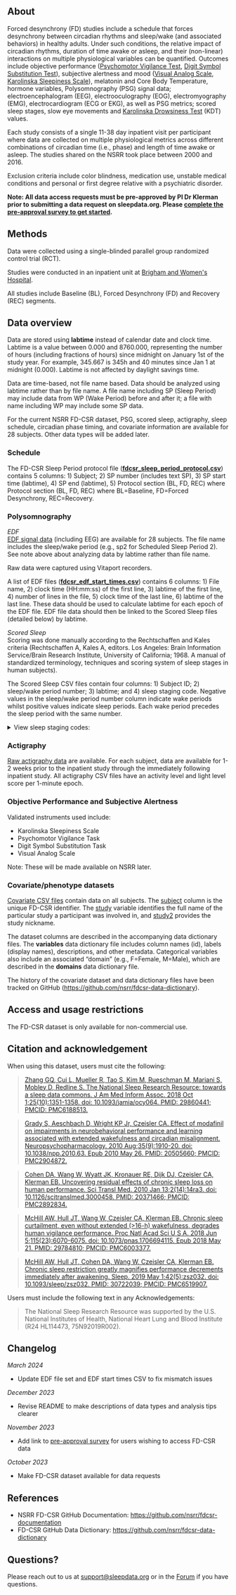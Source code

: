 ## About

Forced desynchrony (FD) studies include a schedule that forces desynchrony between circadian rhythms and sleep/wake (and associated behaviors) in healthy adults. Under such conditions, the relative impact of circadian rhythms, duration of time awake or asleep, and their (non-linear) interactions on multiple physiological variables can be quantified. Outcomes include objective performance ([Psychomotor Vigilance Test](https://link.springer.com/article/10.3758/bf03200977), [Digit Symbol Substitution Test](https://www.ncbi.nlm.nih.gov/pmc/articles/PMC6291255/)), subjective alertness and mood ([Visual Analog Scale](https://pubmed.ncbi.nlm.nih.gov/4048757/), [Karolinska Sleepiness Scale](https://pubmed.ncbi.nlm.nih.gov/16679057/)), melatonin and Core Body Temperature, hormone variables, Polysomnography (PSG) signal data; electroencephalogram (EEG), electrooculography (EOG), electromyography (EMG), electrocardiogram (ECG or EKG), as well as PSG metrics; scored sleep stages, slow eye movements and [Karolinska Drowsiness Test](https://pubmed.ncbi.nlm.nih.gov/2265922/) (KDT) values.

Each study consists of a single 11-38 day inpatient visit per participant where data are collected on multiple physiological metrics across different combinations of circadian time (i.e., phase) and length of time awake or asleep. The studies shared on the NSRR took place between 2000 and 2016.

Exclusion criteria include color blindness, medication use, unstable medical conditions and personal or first degree relative with a psychiatric disorder.

**Note: All data access requests must be pre-approved by PI Dr Klerman prior to submitting a data request on sleepdata.org. Please <a href="https://redcap.link/fdcsr-pre-approval" target="_blank">complete the pre-approval survey to get started</a>.**

## Methods

Data were collected using a single-blinded parallel group randomized control trial (RCT). 

Studies were conducted in an inpatient unit at [Brigham and Women's Hospital](https://www.brighamandwomens.org/). 

All studies include Baseline (BL), Forced Desynchrony (FD) and Recovery (REC) segments.

## Data overview

Data are stored using **labtime** instead of calendar date and clock time. Labtime is a value between 0.000 and 8760.000, representing the number of hours (including fractions of hours) since midnight on January 1st of the study year. For example, 345.667 is 345h and 40 minutes since Jan 1 at midnight (0.000). Labtime is not affected by daylight savings time.

Data are time-based, not file name based. Data should be analyzed using labtime rather than by file name.  A file name including SP (Sleep Period) may include data from WP (Wake Period) before and after it; a file with name including WP may include some SP data.

For the current NSRR FD-CSR dataset, PSG, scored sleep, actigraphy, sleep schedule, circadian phase timing, and covariate information are available for 28 subjects. Other data types will be added later.

### Schedule

The FD-CSR Sleep Period protocol file ([**fdcsr_sleep_period_protocol.csv**](:files_path:/subjects)) contains 5 columns: 1) Subject; 2) SP number (includes text SP), 3) SP start time (labtime), 4) SP end (labtime), 5) Protocol section (BL, FD, REC) where Protocol section (BL, FD, REC) where BL=Baseline, FD=Forced Desynchrony, REC=Recovery.

### Polysomnography

*_EDF_* <br>
[EDF signal data](:files_path:/subjects) (including EEG) are available for 28 subjects. The file name includes the sleep/wake period (e.g., sp2 for Scheduled Sleep Period 2). See note above about analyzing data by labtime rather than file name.

Raw data were captured using Vitaport recorders. 

A list of EDF files ([**fdcsr_edf_start_times.csv**](:files_path:/subjects)) contains 6 columns: 1) File name, 2) clock time (HH:mm:ss) of the first line, 3)  labtime of the first line, 4) number of lines in the file, 5) clock time of the last line, 6) labtime of the last line. These data should be used to calculate labtime for each epoch of the EDF file.  EDF file data should then be linked to the Scored Sleep files (detailed below) by labtime.

*_Scored Sleep_* <br>
Scoring was done manually according to the Rechtschaffen and Kales criteria (Rechtschaffen A, Kales A, editors. Los Angeles: Brain Information Service/Brain Research Institute, University of California; 1968. A manual of standardized terminology, techniques and scoring system of sleep stages in human subjects).

The Scored Sleep CSV files contain four columns: 1) Subject ID; 2) sleep/wake period number; 3) labtime; and 4) sleep staging code. Negative values in the sleep/wake period number column indicate wake periods whilst positive values indicate sleep periods. Each wake period precedes the sleep period with the same number.

<details>
  <summary>View sleep staging codes:</summary>

  <table>
<tr><td><b>Value</b></td><td><b>Meaning</b></td></tr>
<tr><td>0</td><td>Unknown</td></tr>
<tr><td>1</td><td>NREM 1</td></tr>
<tr><td>2</td><td>NREM 2</td></tr>
<tr><td>3</td><td>NREM 3</td></tr>
<tr><td>4</td><td>NREM 4</td></tr>
<tr><td>5</td><td>Wake</td></tr>
<tr><td>6</td><td>REM</td></tr>
<tr><td>7</td><td>Movement</td></tr>
<tr><td>8</td><td>Lights Out</td></tr>
<tr><td>9</td><td>Lights On</td></tr>


</table>

</details>    


### Actigraphy
[Raw actigraphy data](:files_path:/subjects) are available. For each subject, data are available for 1-2 weeks prior to the inpatient study through the immediately following inpatient study. All actigraphy CSV files have an activity level and light level score per 1-minute epoch.

### Objective Performance and Subjective Alertness
Validated instruments used include:

- Karolinska Sleepiness Scale
- Psychomotor Vigilance Task
- Digit Symbol Substitution Task
- Visual Analog Scale

Note: These will be made available on NSRR later.

### Covariate/phenotype datasets
[Covariate CSV files](:files_path:/datasets) contain data on all subjects. The [subject](:variables_path:/subject) column is the unique FD-CSR identifier. The [study](:variables_path:/study) variable identifies the full name of the particular study a participant was involved in, and [study2](:variables_path:/study2) provides the study nickname.

The dataset columns are described in the accompanying data dictionary files. The **variables** data dictionary file includes column names (id), labels (display names), descriptions, and other metadata. Categorical variables also include an associated “domain” (e.g., F=Female, M=Male), which are described in the **domains** data dictionary file.

The history of the covariate dataset and data dictionary files have been tracked on GitHub (https://github.com/nsrr/fdcsr-data-dictionary). 

## Access and usage restrictions

The FD-CSR dataset is only available for non-commercial use.

## Citation and acknowledgement

When using this dataset, users must cite the following:

>[Zhang GQ, Cui L, Mueller R, Tao S, Kim M, Rueschman M, Mariani S, Mobley D, Redline S. The National Sleep Research Resource: towards a sleep data commons. J Am Med Inform Assoc. 2018 Oct 1;25(10):1351-1358. doi: 10.1093/jamia/ocy064. PMID: 29860441; PMCID: PMC6188513.](https://pubmed.ncbi.nlm.nih.gov/29860441/)

>[Grady S, Aeschbach D, Wright KP Jr, Czeisler CA. Effect of modafinil on impairments in neurobehavioral performance and learning associated with extended wakefulness and circadian misalignment. Neuropsychopharmacology. 2010 Aug;35(9):1910-20. doi: 10.1038/npp.2010.63. Epub 2010 May 26. PMID: 20505660; PMCID: PMC2904872.](https://pubmed.ncbi.nlm.nih.gov/20505660/)

>[Cohen DA, Wang W, Wyatt JK, Kronauer RE, Dijk DJ, Czeisler CA, Klerman EB. Uncovering residual effects of chronic sleep loss on human performance. Sci Transl Med. 2010 Jan 13;2(14):14ra3. doi: 10.1126/scitranslmed.3000458. PMID: 20371466; PMCID: PMC2892834.](https://pubmed.ncbi.nlm.nih.gov/20371466/)
 
>[McHill AW, Hull JT, Wang W, Czeisler CA, Klerman EB. Chronic sleep curtailment, even without extended (>16-h) wakefulness, degrades human vigilance performance. Proc Natl Acad Sci U S A. 2018 Jun 5;115(23):6070-6075. doi: 10.1073/pnas.1706694115. Epub 2018 May 21. PMID: 29784810; PMCID: PMC6003377.](https://pubmed.ncbi.nlm.nih.gov/29784810/)

>[McHill AW, Hull JT, Cohen DA, Wang W, Czeisler CA, Klerman EB. Chronic sleep restriction greatly magnifies performance decrements immediately after awakening. Sleep. 2019 May 1;42(5):zsz032. doi: 10.1093/sleep/zsz032. PMID: 30722039; PMCID: PMC6519907.](https://pubmed.ncbi.nlm.nih.gov/30722039/)

Users must include the following text in any Acknowledgements:

> The National Sleep Research Resource was supported by the U.S. National Institutes of Health, National Heart Lung and Blood Institute (R24 HL114473, 75N92019R002).

## Changelog

*March 2024*

- Update EDF file set and EDF start times CSV to fix mismatch issues

*December 2023*
- Revise README to make descriptions of data types and analysis tips clearer

*November 2023*

- Add link to  <a href="https://redcap.link/fdcsr-pre-approval" target="_blank">pre-approval survey</a> for users wishing to access FD-CSR data

*October 2023*

- Make FD-CSR dataset available for data requests

## References

- NSRR FD-CSR GitHub Documentation: https://github.com/nsrr/fdcsr-documentation
- FD-CSR GitHub Data Dictionary: https://github.com/nsrr/fdcsr-data-dictionary

## Questions?

Please reach out to us at support@sleepdata.org or in the [Forum](https://sleepdata.org/forum) if you have questions.
